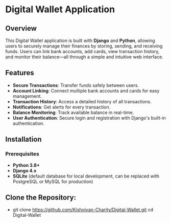# **Digital Wallet Application**

## Overview
This Digital Wallet application is built with **Django** and **Python**, allowing users to securely manage their finances by storing, sending, and receiving funds. Users can link bank accounts, add cards, view transaction history, and monitor their balance—all through a simple and intuitive web interface.

## Features
- **Secure Transactions**: Transfer funds safely between users.
- **Account Linking**: Connect multiple bank accounts and cards for easy management.
- **Transaction History**: Access a detailed history of all transactions.
- **Notifications**: Get alerts for every transaction.
- **Balance Monitoring**: Track available balance in real-time.
- **User Authentication**: Secure login and registration with Django's built-in authentication.

## Installation

### Prerequisites
- **Python 3.8+**
- **Django 4.x**
- **SQLite** (default database for local development, can be replaced with PostgreSQL or MySQL for production)
  
## Clone the Repository:
- git clone https://github.com/Kishoiyan-Charity/Digital-Wallet.git
   cd Digital-Wallet
  
